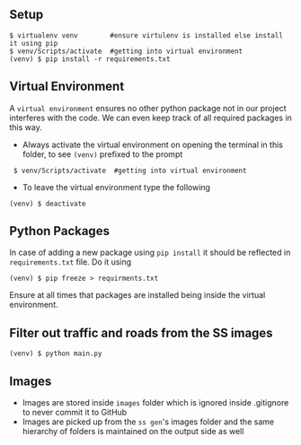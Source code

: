 ## Setup
```
$ virtualenv venv        #ensure virtulenv is installed else install it using pip
$ venv/Scripts/activate  #getting into virtual environment
(venv) $ pip install -r requirements.txt
```

## Virtual Environment
A `virtual environment` ensures no other python package not in our project interferes with the code. We can even keep track of all required packages in this way.
 - Always activate the virtual environment on opening the terminal in this folder, to see `(venv)` prefixed to the prompt
```
 $ venv/Scripts/activate  #getting into virtual environment
```
 - To leave the virtual environment type the following
```
(venv) $ deactivate
```

## Python Packages
In case of adding a new package using `pip install` it should be reflected in `requirements.txt` file. Do it using
```
(venv) $ pip freeze > requirments.txt
```
Ensure at all times that packages are installed being inside the virtual environment.

## Filter out traffic and roads from the SS images
```
(venv) $ python main.py
```

## Images
 - Images are stored inside `images` folder which is ignored inside .gitignore to never commit it to GitHub
 - Images are picked up from the `ss gen`'s images folder and the same hierarchy of folders is maintained on the output side as well